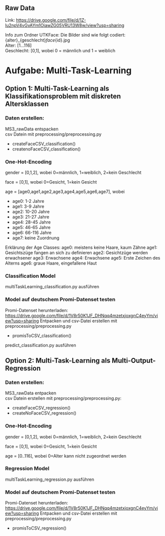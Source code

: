 ## Raw Data
Link: https://drive.google.com/file/d/1Z-lu2npV4vGvAYm1OiawZG05VRU13W8w/view?usp=sharing

Info zum Ordner UTKFace: Die Bilder sind wie folgt codiert: <br>
{alter}_{geschlecht}_face_{id}.jpg <br>
Alter: [1...116]<br>
Geschlecht: [0,1], wobei 0 = männlich und 1 = weiblich <br>

# Aufgabe: Multi-Task-Learning
## Option 1: Multi-Task-Learning als Klassifikationsproblem mit diskreten Altersklassen

### Daten erstellen:
MS3_rawData entspacken <br>
csv Datein mit preprocessing/preprocessing.py
- createFaceCSV_classification()
- createnoFaceCSV_classification()

### One-Hot-Encoding

gender = [0,1,2], wobei 0=männlich, 1=weiblich, 2=kein Geschlecht

face = [0,1], wobei 0=Gesicht, 1=kein Gesicht

age = [age0,age1,age2,age3,age4,age5,age6,age7], wobei
- age0: 1-2 Jahre
- age1: 3-9 Jahre
- age2: 10-20 Jahre
- age3: 21-27 Jahre
- age4: 28-45 Jahre
- age5: 46-65 Jahre
- age6: 66-116 Jahre
- age7: keine Zuordnung

Erklärung der Age Classes:
age0: meistens keine Haare, kaum Zähne
age1: Gesichtszüge fangen an sich zu definieren
age2: Gesichtzüge werden erwachsener
age3: Erwachsene
age4: Erwachsene
age5: Erste Zeichen des Alterns
age6: graue Haare, eingefallene Haut

### Classification Model
multiTaskLearning_classification.py ausführen

### Model auf deutschem Promi-Datenset testen
Promi-Datenset herunterladen: https://drive.google.com/file/d/1V8r50K1JF_DHNqq4mzetxjoxgnC4eyYm/view?usp=sharing
Entpacken und csv-Datei erstellen mit preprocessing/preprocessing.py
- promisToCSV_classification()

predict_classification.py ausführen

## Option 2: Multi-Task-Learning als Multi-Output-Regression

### Daten erstellen:
MS3_rawData entpacken <br>
csv Datein erstellen mit preprocessing/preprocessing.py:
- createFaceCSV_regression()
- createNoFaceCSV_regression()

### One-Hot-Encoding

gender = [0,1,2], wobei 0=männlich, 1=weiblich, 2=kein Geschlecht

face = [0,1], wobei 0=Gesicht, 1=kein Gesicht

age = [0..116], wobei 0=Alter kann nicht zugeordnet werden

### Regression Model
multiTaskLearning_regression.py ausführen

### Model auf deutschem Promi-Datenset testen
Promi-Datenset herunterladen: https://drive.google.com/file/d/1V8r50K1JF_DHNqq4mzetxjoxgnC4eyYm/view?usp=sharing
Entpacken und csv-Datei erstellen mit preprocessing/preprocessing.py
- promisToCSV_regression()
